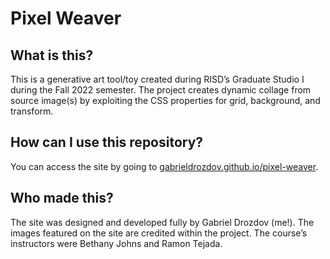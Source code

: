 # Pixel Weaver

## What is this?
This is a generative art tool/toy created during RISD’s Graduate Studio I during the Fall 2022 semester. The project creates dynamic collage from source image(s) by exploiting the CSS properties for grid, background, and transform.

## How can I use this repository?
You can access the site by going to [gabrieldrozdov.github.io/pixel-weaver](https://gabrieldrozdov.github.io/pixel-weaver/).

## Who made this?
The site was designed and developed fully by Gabriel Drozdov (me!). The images featured on the site are credited within the project. The course’s instructors were Bethany Johns and Ramon Tejada.
